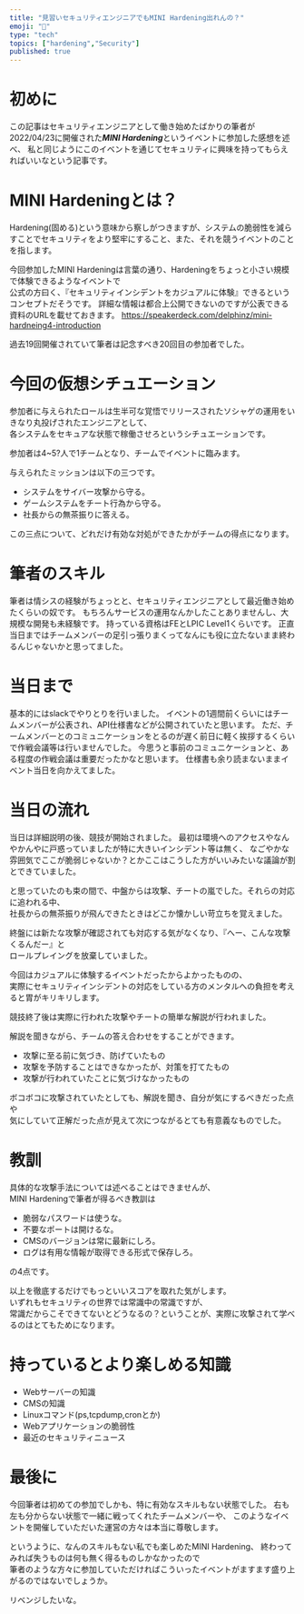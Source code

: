 ```yaml
---
title: "見習いセキュリティエンジニアでもMINI Hardening出れんの？"
emoji: "📝"
type: "tech"
topics: ["hardening","Security"]
published: true
---
```


# 初めに
この記事はセキュリティエンジニアとして働き始めたばかりの筆者が  
2022/04/23に開催された***MINI Hardening***というイベントに参加した感想を述べ、
私と同じようにこのイベントを通じてセキュリティに興味を持ってもらえればいいなという記事です。

# MINI Hardeningとは？
Hardening(固める)という意味から察しがつきますが、システムの脆弱性を減らすことでセキュリティをより堅牢にすること、また、それを競うイベントのことを指します。

今回参加したMINI Hardeningは言葉の通り、Hardeningをちょっと小さい規模で体験できるようなイベントで  
公式の方曰く、『セキュリティインシデントをカジュアルに体験』できるというコンセプトだそうです。
詳細な情報は都合上公開できないのですが公表できる資料のURLを載せておきます。
https://speakerdeck.com/delphinz/mini-hardneing4-introduction

過去19回開催されていて筆者は記念すべき20回目の参加者でした。

# 今回の仮想シチュエーション
参加者に与えられたロールは生半可な覚悟でリリースされたソシャゲの運用をいきなり丸投げされたエンジニアとして、  
各システムをセキュアな状態で稼働させろというシチュエーションです。

参加者は4~5?人で1チームとなり、チームでイベントに臨みます。

与えられたミッションは以下の三つです。
- システムをサイバー攻撃から守る。
- ゲームシステムをチート行為から守る。
- 社長からの無茶振りに答える。

この三点について、どれだけ有効な対処ができたかがチームの得点になります。

# 筆者のスキル
筆者は情シスの経験がちょっとと、セキュリティエンジニアとして最近働き始めたくらいの奴です。
もちろんサービスの運用なんかしたことありませんし、大規模な開発も未経験です。
持っている資格はFEとLPIC Level1くらいです。
正直当日まではチームメンバーの足引っ張りまくってなんにも役に立たないまま終わるんじゃないかと思ってました。

# 当日まで
基本的にはslackでやりとりを行いました。
イベントの1週間前くらいにはチームメンバーが公表され、API仕様書などが公開されていたと思います。
ただ、チームメンバーとのコミュニケーションをとるのが遅く前日に軽く挨拶するくらいで作戦会議等は行いませんでした。
今思うと事前のコミュニケーションと、ある程度の作戦会議は重要だったかなと思います。
仕様書も余り読まないままイベント当日を向かえてました。

# 当日の流れ
当日は詳細説明の後、競技が開始されました。
最初は環境へのアクセスやなんやかんやに戸惑っていましたが特に大きいインシデント等は無く、
なごやかな雰囲気でここが脆弱じゃないか？とかここはこうした方がいいみたいな議論が割とできていました。

と思っていたのも束の間で、中盤からは攻撃、チートの嵐でした。それらの対応に追われる中、  
社長からの無茶振りが飛んできたときはどこか懐かしい苛立ちを覚えました。

終盤には新たな攻撃が確認されても対応する気がなくなり、『へー、こんな攻撃くるんだー』と  
ロールプレイングを放棄していました。

今回はカジュアルに体験するイベントだったからよかったものの、  
実際にセキュリティインシデントの対応をしている方のメンタルへの負担を考えると胃がキリキリします。

競技終了後は実際に行われた攻撃やチートの簡単な解説が行われました。

解説を聞きながら、チームの答え合わせをすることができます。
- 攻撃に至る前に気づき、防げていたもの
- 攻撃を予防することはできなかったが、対策を打てたもの
- 攻撃が行われていたことに気づけなかったもの

ボコボコに攻撃されていたとしても、解説を聞き、自分が気にするべきだった点や  
気にしていて正解だった点が見えて次につながるとても有意義なものでした。

# 教訓
具体的な攻撃手法については述べることはできませんが、  
MINI Hardeningで筆者が得るべき教訓は

- 脆弱なパスワードは使うな。
- 不要なポートは開けるな。
- CMSのバージョンは常に最新にしろ。
- ログは有用な情報が取得できる形式で保存しろ。

の4点です。

以上を徹底するだけでもっといいスコアを取れた気がします。  
いずれもセキュリティの世界では常識中の常識ですが、  
常識だからこそできてないとどうなるの？ということが、実際に攻撃されて学べるのはとてもためになります。

# 持っているとより楽しめる知識
- Webサーバーの知識
- CMSの知識
- Linuxコマンド(ps,tcpdump,cronとか)
- Webアプリケーションの脆弱性
- 最近のセキュリティニュース

# 最後に
今回筆者は初めての参加でしかも、特に有効なスキルもない状態でした。
右も左も分からない状態で一緒に戦ってくれたチームメンバーや、
このようなイベントを開催していただいた運営の方々は本当に尊敬します。

というように、なんのスキルもない私でも楽しめたMINI Hardening、
終わってみれば失うものは何も無く得るものしかなかったので  
筆者のような方々に参加していただければこういったイベントがますます盛り上がるのではないでしょうか。

リベンジしたいな。



